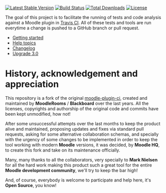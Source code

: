 [![Latest Stable Version](https://poser.pugx.org/moodlehq/moodle-plugin-ci/v)](//packagist.org/packages/moodlehq/moodle-plugin-ci)
[![Build Status](https://travis-ci.com/moodlehq/moodle-plugin-ci.svg?branch=master)](https://travis-ci.com/moodlehq/moodle-plugin-ci)
[![Total Downloads](https://poser.pugx.org/moodlehq/moodle-plugin-ci/downloads)](//packagist.org/packages/moodlehq/moodle-plugin-ci)
[![License](https://poser.pugx.org/moodlehq/moodle-plugin-ci/license)](//packagist.org/packages/moodlehq/moodle-plugin-ci)

The goal of this project is to facilitate the running of tests and code analysis against a Moodle plugin in
[Travis CI](https://travis-ci.com).  All of these tests and tools are run everytime a change is pushed to a GitHub
branch or pull request.

* [Getting started](https://moodlehq.github.io/moodle-plugin-ci/)
* [Help topics](https://moodlehq.github.io/moodle-plugin-ci/Help.html)
* [Changelog](https://moodlehq.github.io/moodle-plugin-ci/CHANGELOG.html)
* [Upgrade 3.0](https://moodlehq.github.io/moodle-plugin-ci/UPGRADE-3.0.html)

History, acknowledgement and appreciation
=========================================
This repository is a fork of the original [moodle-plugin-ci](https://github.com/blackboard-open-source/moodle-plugin-ci), created
and maintained by **MoodleRooms** / **Blackboard** over the last years. All the licenses, copyrights and authorship of
the original code and commits have been kept unmodified, how not!

After some unsuccessful attempts over the last months to keep the product alive and maintained,
proposing updates and fixes via standard pull requests, asking for some alternative collaboration schemas,
and specially with the urgency of some changes to be implemented in order to keep the tool working
with modern **Moodle** versions, it was decided, by **Moodle HQ**, to create this fork and take on its maintenance officially.

Many, many thanks to all the collaborators, very specially to **Mark Nielsen** for all the hard work
making this product such a great tool for the entire **Moodle development community**, we'll try to keep the bar high!

And, of course, everybody is welcome to participate and help here, it's **Open Source**, you know!

